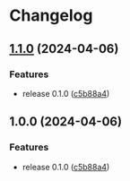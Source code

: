 # Changelog

## [1.1.0](https://github.com/marcmodin/my-awesome-ai-demo-application/compare/v1.0.0...v1.1.0) (2024-04-06)


### Features

* release 0.1.0 ([c5b88a4](https://github.com/marcmodin/my-awesome-ai-demo-application/commit/c5b88a46c17ffc1dd0a5a92aac6eae611c4c60e0))

## 1.0.0 (2024-04-06)


### Features

* release 0.1.0 ([c5b88a4](https://github.com/marcmodin/my-awesome-ai-demo-application/commit/c5b88a46c17ffc1dd0a5a92aac6eae611c4c60e0))
